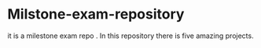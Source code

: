 # Milstone-exam-repository
it is a milestone exam repo . In this repository there is five amazing projects.
